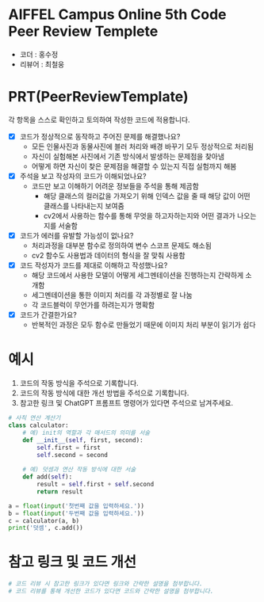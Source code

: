 # AIFFEL Campus Online 5th Code Peer Review Templete
- 코더 : 홍수정
- 리뷰어 : 최철웅


# PRT(PeerReviewTemplate) 
각 항목을 스스로 확인하고 토의하여 작성한 코드에 적용합니다.

- [X] 코드가 정상적으로 동작하고 주어진 문제를 해결했나요?
  - 모든 인물사진과 동물사진에 블러 처리와 배경 바꾸기 모두 정상적으로 처리됨
  - 자신이 실험해본 사진에서 기존 방식에서 발생하는 문제점을 찾아냄
  - 어떻게 하면 자신이 찾은 문제점을 해결할 수 있는지 직접 실험까지 해봄
- [x] 주석을 보고 작성자의 코드가 이해되었나요?
  - 코드만 보고 이해하기 어려운 정보들을 주석을 통해 제곰함
    - 해당 클래스의 컬러값을 가져오기 위해 인덱스 값을 줄 때 해당 값이 어떤 클래스를 나타내는지 보여줌
    - cv2에서 사용하는 함수를 통해 무엇을 하고자하는지와 어떤 결과가 나오는지를 서술함
- [x] 코드가 에러를 유발할 가능성이 없나요?
  - 처리과정을 대부분 함수로 정의하여 변수 스코프 문제도 해소됨
  - cv2 함수도 사용법과 데이터의 형식을 잘 맞춰 사용함
- [x] 코드 작성자가 코드를 제대로 이해하고 작성했나요?
  - 해당 코드에서 사용한 모델이 어떻게 세그멘테이션을 진행하는지 간략하게 소개함
  - 세그멘테이션을 통한 이미지 처리를 각 과정별로 잘 나눔
  - 각 코드블럭이 무언가를 하려는지가 명확함
- [x] 코드가 간결한가요?
  - 반복적인 과정은 모두 함수로 만들었기 때문에 이미지 처리 부분이 읽기가 쉽다

# 예시
1. 코드의 작동 방식을 주석으로 기록합니다.
2. 코드의 작동 방식에 대한 개선 방법을 주석으로 기록합니다.
3. 참고한 링크 및 ChatGPT 프롬프트 명령어가 있다면 주석으로 남겨주세요.
```python
# 사칙 연산 계산기
class calculator:
    # 예) init의 역할과 각 매서드의 의미를 서술
    def __init__(self, first, second):
        self.first = first
        self.second = second
    
    # 예) 덧셈과 연산 작동 방식에 대한 서술
    def add(self):
        result = self.first + self.second
        return result

a = float(input('첫번째 값을 입력하세요.')) 
b = float(input('두번째 값을 입력하세요.')) 
c = calculator(a, b)
print('덧셈', c.add()) 
```

# 참고 링크 및 코드 개선
```python
# 코드 리뷰 시 참고한 링크가 있다면 링크와 간략한 설명을 첨부합니다.
# 코드 리뷰를 통해 개선한 코드가 있다면 코드와 간략한 설명을 첨부합니다.
